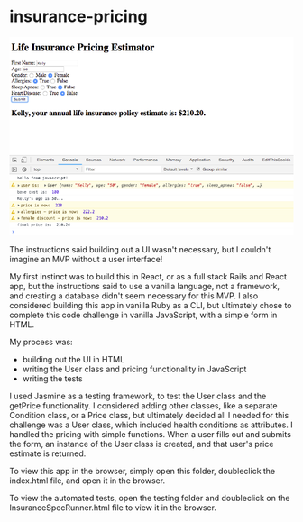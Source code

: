 # insurance-pricing

![insurance pricing estimator screenshot](assets/life-insurance-pricing-estimator.png)

The instructions said building out a UI wasn't necessary, but I couldn't imagine an MVP without a user interface!

My first instinct was to build this in React, or as a full stack Rails and React app, but the instructions said to use a vanilla language, not a framework, and creating a database didn't seem necessary for this MVP. I also considered building this app in vanilla Ruby as a CLI, but ultimately chose to complete this code challenge in vanilla JavaScript, with a simple form in HTML.

My process was:
- building out the UI in HTML
- writing the User class and pricing functionality in JavaScript
- writing the tests

I used Jasmine as a testing framework, to test the User class and the getPrice functionality. I considered adding other classes, like a separate Condition class, or a Price class, but ultimately decided all I needed for this challenge was a User class, which included health conditions as attributes. I handled the pricing with simple functions. When a user fills out and submits the form, an instance of the User class is created, and that user's price estimate is returned.

To view this app in the browser, simply open this folder, doubleclick the index.html file, and open it in the browser.

To view the automated tests, open the testing folder and doubleclick on the InsuranceSpecRunner.html file to view it in the browser.
